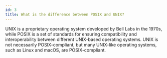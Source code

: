 ```yaml
---
id: 3
title: What is the difference between POSIX and UNIX?
---
```


UNIX is a proprietary operating system developed by Bell Labs in the 1970s, while POSIX is a set of standards for ensuring compatibility and interoperability between different UNIX-based operating systems. UNIX is not necessarily POSIX-compliant, but many UNIX-like operating systems, such as Linux and macOS, are POSIX-compliant.
